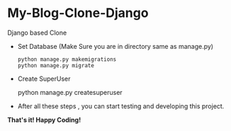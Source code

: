 # My-Blog-Clone-Django
Django based Clone

- Set Database (Make Sure you are in directory same as manage.py)

      python manage.py makemigrations
      python manage.py migrate
      
- Create SuperUser

    python manage.py createsuperuser

- After all these steps , you can start testing and developing this project.

**That's it! Happy Coding!**
